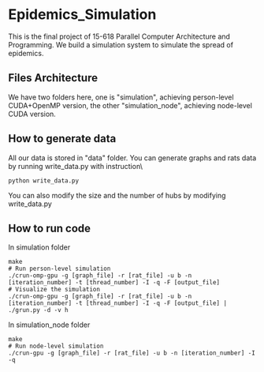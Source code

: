 # Epidemics_Simulation
This is the final project of 15-618 Parallel Computer Architecture and Programming. We build a simulation system to simulate the spread of epidemics.

## Files Architecture
We have two folders here, one is "simulation", achieving person-level CUDA+OpenMP version, the other "simulation_node", achieving node-level CUDA version.

## How to generate data
All our data is stored in "data" folder. You can generate graphs and rats data by running write_data.py with instruction\
```shell script
python write_data.py
```
You can also modify the size and the number of hubs by modifying write_data.py

## How to run code
In simulation folder
```shell
make
# Run person-level simulation
./crun-omp-gpu -g [graph_file] -r [rat_file] -u b -n [iteration_number] -t [thread_number] -I -q -F [output_file]
# Visualize the simulation
./crun-omp-gpu -g [graph_file] -r [rat_file] -u b -n [iteration_number] -t [thread_number] -I -q -F [output_file] | ./grun.py -d -v h
```
In simulation_node folder
```shell
make
# Run node-level simulation
./crun-gpu -g [graph_file] -r [rat_file] -u b -n [iteration_number] -I -q
```
